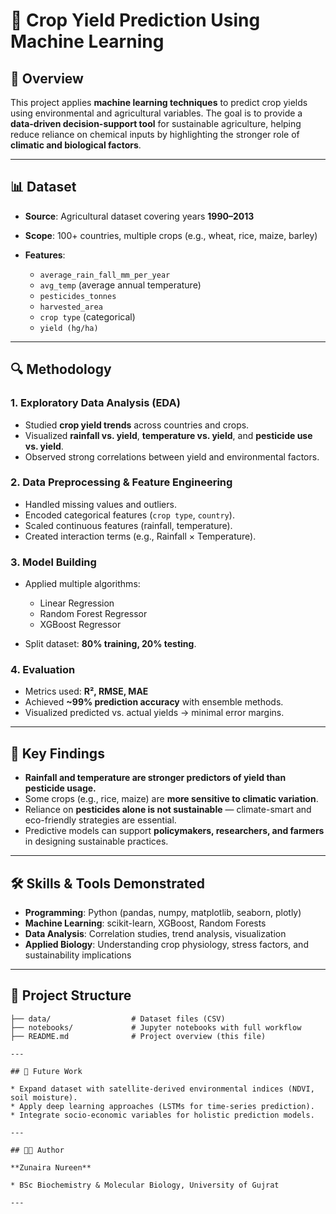 
# 🌾 Crop Yield Prediction Using Machine Learning

## 📌 Overview

This project applies **machine learning techniques** to predict crop yields using environmental and agricultural variables. The goal is to provide a **data-driven decision-support tool** for sustainable agriculture, helping reduce reliance on chemical inputs by highlighting the stronger role of **climatic and biological factors**.

---

## 📊 Dataset

* **Source**: Agricultural dataset covering years **1990–2013**
* **Scope**: 100+ countries, multiple crops (e.g., wheat, rice, maize, barley)
* **Features**:

  * `average_rain_fall_mm_per_year`
  * `avg_temp` (average annual temperature)
  * `pesticides_tonnes`
  * `harvested_area`
  * `crop type` (categorical)
  * `yield (hg/ha)`

---

## 🔍 Methodology

### 1. **Exploratory Data Analysis (EDA)**

* Studied **crop yield trends** across countries and crops.
* Visualized **rainfall vs. yield**, **temperature vs. yield**, and **pesticide use vs. yield**.
* Observed strong correlations between yield and environmental factors.

### 2. **Data Preprocessing & Feature Engineering**

* Handled missing values and outliers.
* Encoded categorical features (`crop type`, `country`).
* Scaled continuous features (rainfall, temperature).
* Created interaction terms (e.g., Rainfall × Temperature).

### 3. **Model Building**

* Applied multiple algorithms:

  * Linear Regression
  * Random Forest Regressor
  * XGBoost Regressor
* Split dataset: **80% training, 20% testing**.

### 4. **Evaluation**

* Metrics used: **R², RMSE, MAE**
* Achieved **\~99% prediction accuracy** with ensemble methods.
* Visualized predicted vs. actual yields → minimal error margins.

---

## 🌱 Key Findings

* **Rainfall and temperature are stronger predictors of yield than pesticide usage.**
* Some crops (e.g., rice, maize) are **more sensitive to climatic variation**.
* Reliance on **pesticides alone is not sustainable** — climate-smart and eco-friendly strategies are essential.
* Predictive models can support **policymakers, researchers, and farmers** in designing sustainable practices.

---

## 🛠 Skills & Tools Demonstrated

* **Programming**: Python (pandas, numpy, matplotlib, seaborn, plotly)
* **Machine Learning**: scikit-learn, XGBoost, Random Forests
* **Data Analysis**: Correlation studies, trend analysis, visualization
* **Applied Biology**: Understanding crop physiology, stress factors, and sustainability implications

---

## 📂 Project Structure

```
├── data/                  # Dataset files (CSV)  
├── notebooks/             # Jupyter notebooks with full workflow  
├── README.md              # Project overview (this file)

---

## 🎯 Future Work

* Expand dataset with satellite-derived environmental indices (NDVI, soil moisture).
* Apply deep learning approaches (LSTMs for time-series prediction).
* Integrate socio-economic variables for holistic prediction models.

---

## 👩‍🔬 Author

**Zunaira Nureen**

* BSc Biochemistry & Molecular Biology, University of Gujrat

---


